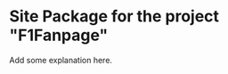 Site Package for the project "F1Fanpage"
==============================================================

Add some explanation here.
